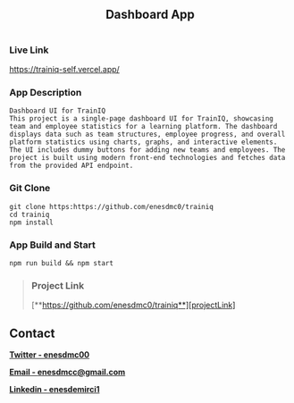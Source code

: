 <div style="display:flex; align-items:center; justify-content:center; flex-direction:column; gap:10px">
    <h2>
        Dashboard App
    </h2>
</div>



### Live Link

https://trainiq-self.vercel.app/

### App Description

```react
Dashboard UI for TrainIQ
This project is a single-page dashboard UI for TrainIQ, showcasing team and employee statistics for a learning platform. The dashboard displays data such as team structures, employee progress, and overall platform statistics using charts, graphs, and interactive elements. The UI includes dummy buttons for adding new teams and employees. The project is built using modern front-end technologies and fetches data from the provided API endpoint.
```



### Git Clone

```react
git clone https:https://github.com/enesdmc0/trainiq
cd trainiq
npm install
```




### App Build and Start

```react
npm run build && npm start
```





> ### Project Link
>
> [**https://github.com/enesdmc0/trainiq**][projectLink]



## Contact

[**Twitter - enesdmc00**][twitter]

[**Email - enesdmcc@gmail.com**][mail]

[**Linkedin - enesdemirci1**][linkedin]






[mail]: enesdmcc@gmail.com
[twitter]: https://twitter.com/enesdmc00
[linkedin]: inkedin.com/in/enesdemirci1
[projectLink]: https://github.com/enesdmc0/trainiq

